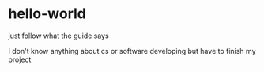 # hello-world
just follow what the guide says

I don't know anything about cs or software developing but have to finish my project
